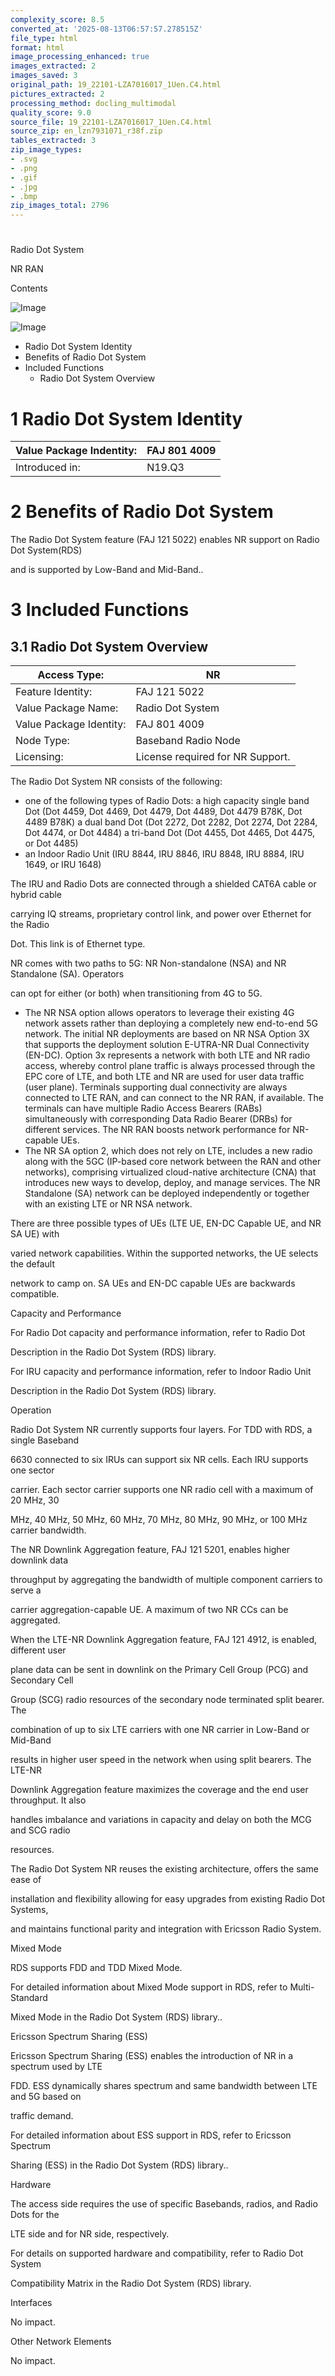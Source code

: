```yaml
---
complexity_score: 8.5
converted_at: '2025-08-13T06:57:57.278515Z'
file_type: html
format: html
image_processing_enhanced: true
images_extracted: 2
images_saved: 3
original_path: 19_22101-LZA7016017_1Uen.C4.html
pictures_extracted: 2
processing_method: docling_multimodal
quality_score: 9.0
source_file: 19_22101-LZA7016017_1Uen.C4.html
source_zip: en_lzn7931071_r38f.zip
tables_extracted: 3
zip_image_types:
- .svg
- .png
- .gif
- .jpg
- .bmp
zip_images_total: 2796
---
```


# 

Radio Dot System

NR RAN

Contents

![Image](../images/19_22101-LZA7016017_1Uen.C4/additional_3_CP.png)

![Image](../images/19_22101-LZA7016017_1Uen.C4/additional_3_CP.png)

- Radio Dot System Identity
- Benefits of Radio Dot System
- Included Functions
    - Radio Dot System Overview

# 1 Radio Dot System Identity

| Value Package Indentity:   | FAJ 801 4009   |
|----------------------------|----------------|
| Introduced in:             | N19.Q3         |

# 2 Benefits of Radio Dot System

The Radio Dot System feature (FAJ 121 5022) enables NR support on Radio Dot System(RDS)

and is supported by Low-Band and Mid-Band..

# 3 Included Functions

## 3.1 Radio Dot System Overview

| Access Type:            | NR                               |
|-------------------------|----------------------------------|
| Feature Identity:       | FAJ 121 5022                     |
| Value Package Name:     | Radio Dot System                 |
| Value Package Identity: | FAJ 801 4009                     |
| Node Type:              | Baseband Radio Node              |
| Licensing:              | License required for NR Support. |

The Radio Dot System NR consists of the following:

- one of the following types of Radio Dots: a high capacity single band Dot (Dot 4459, Dot 4469, Dot 4479, Dot 4489, Dot 4479 B78K, Dot 4489 B78K) a dual band Dot (Dot 2272, Dot 2282, Dot 2274, Dot 2284, Dot 4474, or Dot 4484) a tri-band Dot (Dot 4455, Dot 4465, Dot 4475, or Dot 4485)
- an Indoor Radio Unit (IRU 8844, IRU 8846, IRU 8848, IRU 8884, IRU 1649, or IRU 1648)

The IRU and Radio Dots are connected through a shielded CAT6A cable or hybrid cable

carrying IQ streams, proprietary control link, and power over Ethernet for the Radio

Dot. This link is of Ethernet type.

NR comes with two paths to 5G: NR Non-standalone (NSA) and NR Standalone (SA). Operators

can opt for either (or both) when transitioning from 4G to 5G.

- The NR NSA option allows operators to leverage their existing 4G network assets rather than deploying a completely new end-to-end 5G network. The initial NR deployments are based on NR NSA Option 3X that supports the deployment solution E-UTRA-NR Dual Connectivity (EN-DC). Option 3x represents a network with both LTE and NR radio access, whereby control plane traffic is always processed through the EPC core of LTE, and both LTE and NR are used for user data traffic (user plane). Terminals supporting dual connectivity are always connected to LTE RAN, and can connect to the NR RAN, if available. The terminals can have multiple Radio Access Bearers (RABs) simultaneously with corresponding Data Radio Bearer (DRBs) for different services. The NR RAN boosts network performance for NR-capable UEs.
- The NR SA option 2, which does not rely on LTE, includes a new radio along with the 5GC (IP-based core network between the RAN and other networks), comprising virtualized cloud-native architecture (CNA) that introduces new ways to develop, deploy, and manage services. The NR Standalone (SA) network can be deployed independently or together with an existing LTE or NR NSA network.

There are three possible types of UEs (LTE UE, EN-DC Capable UE, and NR SA UE) with

varied network capabilities. Within the supported networks, the UE selects the default

network to camp on. SA UEs and EN-DC capable UEs are backwards compatible.

Capacity and Performance

For Radio Dot capacity and performance information, refer to Radio Dot

Description in the Radio Dot System (RDS) library.

For IRU capacity and performance information, refer to Indoor Radio Unit

Description in the Radio Dot System (RDS) library.

Operation

Radio Dot System NR currently supports four layers. For TDD with RDS, a single Baseband

6630 connected to six IRUs can support six NR cells. Each IRU supports one sector

carrier. Each sector carrier supports one NR radio cell with a maximum of 20 MHz, 30

MHz, 40 MHz, 50 MHz, 60 MHz, 70 MHz, 80 MHz, 90 MHz, or 100 MHz carrier bandwidth.

The NR Downlink Aggregation feature, FAJ 121 5201, enables higher downlink data

throughput by aggregating the bandwidth of multiple component carriers to serve a

carrier aggregation-capable UE. A maximum of two NR CCs can be aggregated.

When the LTE-NR Downlink Aggregation feature, FAJ 121 4912, is enabled, different user

plane data can be sent in downlink on the Primary Cell Group (PCG) and Secondary Cell

Group (SCG) radio resources of the secondary node terminated split bearer. The

combination of up to six LTE carriers with one NR carrier in Low-Band or Mid-Band

results in higher user speed in the network when using split bearers. The LTE-NR

Downlink Aggregation feature maximizes the coverage and the end user throughput. It also

handles imbalance and variations in capacity and delay on both the MCG and SCG radio

resources.

The Radio Dot System NR reuses the existing architecture, offers the same ease of

installation and flexibility allowing for easy upgrades from existing Radio Dot Systems,

and maintains functional parity and integration with Ericsson Radio System.

Mixed Mode

RDS supports FDD and TDD Mixed Mode.

For detailed information about Mixed Mode support in RDS, refer to Multi-Standard

Mixed Mode in the Radio Dot System (RDS) library..

Ericsson Spectrum Sharing (ESS)

Ericsson Spectrum Sharing (ESS) enables the introduction of NR in a spectrum used by LTE

FDD. ESS dynamically shares spectrum and same bandwidth between LTE and 5G based on

traffic demand.

For detailed information about ESS support in RDS, refer to Ericsson Spectrum

Sharing (ESS) in the Radio Dot System (RDS) library..

Hardware

The access side requires the use of specific Basebands, radios, and Radio Dots for the

LTE side and for NR side, respectively.

For details on supported hardware and compatibility, refer to Radio Dot System

Compatibility Matrix in the Radio Dot System (RDS) library.

Interfaces

No impact.

Other Network Elements

No impact.